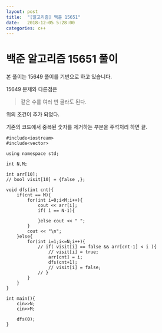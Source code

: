 ```yaml
---
layout: post
title:  "[알고리즘] 백준 15651"
date:   2018-12-05 5:28:00
categories: c++
---
```


# 백준 알고리즘 15651 풀이

본 풀이는 15649 풀이를 기반으로 하고 있습니다.

15649 문제와 다른점은 

> 같은 수를 여러 번 골라도 된다.

위의 조건이 추가 되었다.

기존의 코드에서 중복된 숫자를 제거하는 부분을 주석처리 하면 끝.

```
#include<iostream>
#include<vector>

using namespace std;

int N,M;

int arr[10];
// bool visit[10] = {false ,};

void dfs(int cnt){
    if(cnt == M){
        for(int i=0;i<M;i++){
            cout << arr[i];
            if( i == N-1){

            }else cout << " ";
        }
        cout << "\n";
    }else{
        for(int i=1;i<=N;i++){
            // if( visit[i] == false && arr[cnt-1] < i ){
                // visit[i] = true;
                arr[cnt] = i;
                dfs(cnt+1);
                // visit[i] = false; 
            // }
        }
    }
}

int main(){
    cin>>N;
    cin>>M;
   
    dfs(0);
}
```